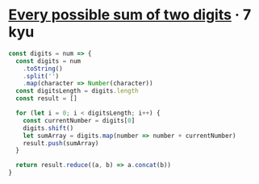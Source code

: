 # [Every possible sum of two digits](https://www.codewars.com/kata/5b4e474305f04bea11000148) · 7 kyu

```javascript
const digits = num => {
  const digits = num
    .toString()
    .split('')
    .map(character => Number(character))
  const digitsLength = digits.length
  const result = []

  for (let i = 0; i < digitsLength; i++) {
    const currentNumber = digits[0]
    digits.shift()
    let sumArray = digits.map(number => number + currentNumber)
    result.push(sumArray)
  }

  return result.reduce((a, b) => a.concat(b))
}
```
